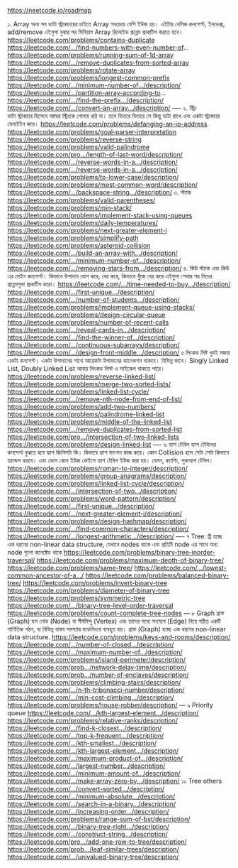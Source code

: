 https://neetcode.io/roadmap


১. Array 
অন্য সব ডাটা স্ট্রাকচারের চাইতে Array সবচেয়ে বেশি ইউজ হয়। এইটার বেসিক কনসেপ্ট, ইনডেক্স, add/remove এইগুলা বুঝার পর মিনিয়াম Array রিলেটেড প্রব্লেম প্রাকটিস করতে হবে। 
https://leetcode.com/problems/contains-duplicate
https://leetcode.com/.../find-numbers-with-even-number-of...
https://leetcode.com/problems/running-sum-of-1d-array
https://leetcode.com/.../remove-duplicates-from-sorted-array
https://leetcode.com/problems/rotate-array
https://leetcode.com/problems/longest-common-prefix
https://leetcode.com/.../minimum-number-of.../description/
https://leetcode.com/.../partition-array-according-to...
https://leetcode.com/.../find-the-prefix.../description/
https://leetcode.com/.../convert-an-array.../description/
—-
২. স্ট্রিং  
ডাটা স্ট্রাকচার হিসেবে আমরা স্ট্রিংকে গোনায় ধরি না। তবে ভিতরে ভিতরে সে কিন্তু ডাটা রাখে এবং একটা স্ট্রাকচার মেনটেইন করে। 
https://leetcode.com/problems/defanging-an-ip-address
 https://leetcode.com/problems/goal-parser-interpretation
https://leetcode.com/problems/reverse-string
https://leetcode.com/problems/valid-palindrome 
https://leetcode.com/pro.../length-of-last-word/description/
https://leetcode.com/.../reverse-words-in-a.../description/
https://leetcode.com/.../reverse-words-in-a.../description/
https://leetcode.com/problems/to-lower-case/description/
https://leetcode.com/problems/most-common-word/description/
https://leetcode.com/.../backspace-string.../description/ 
৩. স্ট্যাক
https://leetcode.com/problems/valid-parentheses/
https://leetcode.com/problems/min-stack/
https://leetcode.com/problems/implement-stack-using-queues
https://leetcode.com/problems/daily-temperatures/
https://leetcode.com/problems/next-greater-element-i
https://leetcode.com/problems/simplify-path
https://leetcode.com/problems/asteroid-collision
https://leetcode.com/.../build-an-array-with.../description/
https://leetcode.com/.../minimum-number-of.../description/
https://leetcode.com/.../removing-stars-from.../description/
৪. কিউ
স্ট্যাক এবং কিউ এর মেইন কনসেপ্ট। কিভাবে উপাদান যোগ করে, বের করে, কিভাবে খুঁজে বের করে এইগুলা শেখার পর নিচের প্রব্লেমগুলা প্রাকটিস করো। 
https://leetcode.com/.../time-needed-to-buy.../description/
https://leetcode.com/.../first-unique.../description/
https://leetcode.com/.../number-of-students.../description/
https://leetcode.com/problems/implement-queue-using-stacks/
https://leetcode.com/problems/design-circular-queue
https://leetcode.com/problems/number-of-recent-calls
https://leetcode.com/.../reveal-cards-in.../description/
https://leetcode.com/.../find-the-winner-of.../description/
https://leetcode.com/.../continuous-subarrays/description/
https://leetcode.com/.../design-front-middle.../description/
৫ লিংকড লিষ্ট
খুবই মজার একটা কনসেপ্ট। একটা উপাদানের সাথে আরেকটা উপাদানের কানেকশন থাকবে। বিভিন্ন ভাবে। Singly Linked List, Doubly Linked List আবার লিংকড লিস্ট এ সাইকেল থাকতে পারে। 
https://leetcode.com/problems/reverse-linked-list/
https://leetcode.com/problems/merge-two-sorted-lists/
https://leetcode.com/problems/linked-list-cycle/
https://leetcode.com/.../remove-nth-node-from-end-of-list/
https://leetcode.com/problems/add-two-numbers/
https://leetcode.com/problems/palindrome-linked-list
https://leetcode.com/problems/middle-of-the-linked-list
https://leetcode.com/.../remove-duplicates-from-sorted-list
https://leetcode.com/pro.../intersection-of-two-linked-lists
https://leetcode.com/problems/design-linked-list
—-
৬ হ্যাশ টেবিল
হ্যাশ টেবিলের কনসেপ্ট বুঝতে হবে হ্যাশ জিনিসটা কি। কিভাবে হ্যাশ ফাংশন কাজ করে। কোন Collision হলে সেটা সেটা কিভাবে হ্যান্ডেল করবে। এবং কোন কোন ইউজ কেইসে হ্যাশ টেবিল ইউজ করা হয়। যেমন, ক্যাশিং, লুকআপ টেবিল। 
https://leetcode.com/problems/roman-to-integer/description/
https://leetcode.com/problems/group-anagrams/description/
https://leetcode.com/problems/linked-list-cycle/description/
https://leetcode.com/.../intersection-of-two.../description/
https://leetcode.com/problems/word-pattern/description/
https://leetcode.com/.../first-unique.../description/
https://leetcode.com/.../next-greater-element-i/description/
https://leetcode.com/problems/design-hashmap/description/
https://leetcode.com/.../find-common-characters/description/
https://leetcode.com/.../longest-arithmetic.../description/ 
—-
৭ Tree:
ট্রি হচ্ছে এক ধরনের non-linear data structure, যেখানে nodes থাকে এবং প্রতিটি node এর সাথে অন্য node গুলো কনেক্টেড থাকে
https://leetcode.com/problems/binary-tree-inorder-traversal/
https://leetcode.com/problems/maximum-depth-of-binary-tree/
https://leetcode.com/problems/same-tree/
https://leetcode.com/.../lowest-common-ancestor-of-a.../
https://leetcode.com/problems/balanced-binary-tree/
https://leetcode.com/problems/invert-binary-tree
https://leetcode.com/problems/diameter-of-binary-tree
https://leetcode.com/problems/symmetric-tree
https://leetcode.com/.../binary-tree-level-order-traversal
https://leetcode.com/problems/count-complete-tree-nodes
—
৮ Graph
গ্রাফ (Graph) হল নোড (Node) বা শীর্ষবিন্দু (Vertex) এবং তাদের মধ্যে সংযোগ (Edge) নিয়ে গঠিত একটি গাণিতিক গঠন, যা বিভিন্ন বাস্তব সমস্যার মডেলিংয়ে ব্যবহৃত হয়। গ্রাফ (Graph) হচ্ছে এক ধরনের non-linear data structure.
https://leetcode.com/problems/keys-and-rooms/description/ 
https://leetcode.com/.../number-of-closed.../description/
https://leetcode.com/.../maximum-number-of.../description/
https://leetcode.com/problems/island-perimeter/description/ 
https://leetcode.com/prob.../network-delay-time/description/
https://leetcode.com/prob.../number-of-enclaves/description/
https://leetcode.com/problems/climbing-stairs/description/
https://leetcode.com/.../n-th-tribonacci-number/description/
https://leetcode.com/.../min-cost-climbing.../description/
https://leetcode.com/problems/house-robber/description/
—
৯ Priority queue
https://leetcode.com/.../kth-largest-element.../description/
https://leetcode.com/problems/relative-ranks/description/
https://leetcode.com/.../find-k-closest.../description/
https://leetcode.com/.../top-k-frequent.../description/
https://leetcode.com/.../kth-smallest.../description/
https://leetcode.com/.../kth-largest-element.../description/
https://leetcode.com/.../maximum-product-of.../description/
https://leetcode.com/.../largest-number.../description/
https://leetcode.com/.../minimum-amount-of.../description/
https://leetcode.com/.../make-array-zero-by.../description/
১০ Tree others
https://leetcode.com/.../convert-sorted.../description/
https://leetcode.com/.../minimum-absolute.../description/
https://leetcode.com/.../search-in-a-binary.../description/
https://leetcode.com/.../increasing-order.../description/
https://leetcode.com/problems/range-sum-of-bst/description/
https://leetcode.com/.../binary-tree-right.../description/
https://leetcode.com/.../construct-string.../description/
https://leetcode.com/pro.../add-one-row-to-tree/description/
https://leetcode.com/prob.../leaf-similar-trees/description/
https://leetcode.com/.../univalued-binary-tree/description/ 